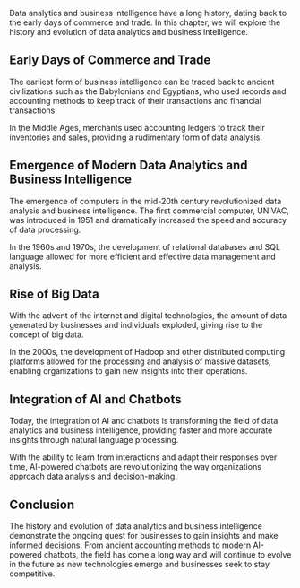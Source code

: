 
Data analytics and business intelligence have a long history, dating back to the early days of commerce and trade. In this chapter, we will explore the history and evolution of data analytics and business intelligence.

Early Days of Commerce and Trade
--------------------------------

The earliest form of business intelligence can be traced back to ancient civilizations such as the Babylonians and Egyptians, who used records and accounting methods to keep track of their transactions and financial transactions.

In the Middle Ages, merchants used accounting ledgers to track their inventories and sales, providing a rudimentary form of data analysis.

Emergence of Modern Data Analytics and Business Intelligence
------------------------------------------------------------

The emergence of computers in the mid-20th century revolutionized data analysis and business intelligence. The first commercial computer, UNIVAC, was introduced in 1951 and dramatically increased the speed and accuracy of data processing.

In the 1960s and 1970s, the development of relational databases and SQL language allowed for more efficient and effective data management and analysis.

Rise of Big Data
----------------

With the advent of the internet and digital technologies, the amount of data generated by businesses and individuals exploded, giving rise to the concept of big data.

In the 2000s, the development of Hadoop and other distributed computing platforms allowed for the processing and analysis of massive datasets, enabling organizations to gain new insights into their operations.

Integration of AI and Chatbots
------------------------------

Today, the integration of AI and chatbots is transforming the field of data analytics and business intelligence, providing faster and more accurate insights through natural language processing.

With the ability to learn from interactions and adapt their responses over time, AI-powered chatbots are revolutionizing the way organizations approach data analysis and decision-making.

Conclusion
----------

The history and evolution of data analytics and business intelligence demonstrate the ongoing quest for businesses to gain insights and make informed decisions. From ancient accounting methods to modern AI-powered chatbots, the field has come a long way and will continue to evolve in the future as new technologies emerge and businesses seek to stay competitive.
